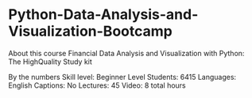 # Python-Data-Analysis-and-Visualization-Bootcamp
About this course
Financial Data Analysis and Visualization with Python: The HighQuality Study kit

By the numbers
Skill level: Beginner Level
Students: 6415
Languages: English
Captions: No
Lectures: 45
Video: 8 total hours
